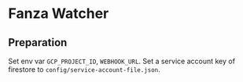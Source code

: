 # Fanza Watcher

## Preparation
Set env var `GCP_PROJECT_ID`, `WEBHOOK_URL`.
Set a service account key of firestore to `config/service-account-file.json`.
